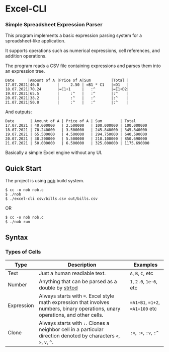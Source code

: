 # Excel-CLI


### Simple Spreadsheet Expression Parser

This program implements a basic expression parsing system for a spreadsheet-like application.

It supports operations such as numerical expressions, cell references, and addition operations.

The program reads a CSV file containing expressions and parses them into an expression tree.


```csv
Date      |Amount of A |Price of A|Sum         |Total |
17.07.2021|40.0        |     2.50 | =B1 * C1   |=D1   |
18.07.2021|70.24       |=C1+1     |   :^       |=E1+D2|
19.07.2021|65.5        |     :^   |   :^       |:^    |
20.07.2021|38.2        |     :^   |   :^       |:^    |
21.07.2021|50.0        |     :^   |   :^       |:^    |
```

And outputs:

```csv
Date       | Amount of A | Price of A | Sum        | Total      
17.07.2021 | 40.000000   | 2.500000   | 100.000000 | 100.000000 
18.07.2021 | 70.240000   | 3.500000   | 245.840000 | 345.840000 
19.07.2021 | 65.500000   | 4.500000   | 294.750000 | 640.590000 
20.07.2021 | 38.200000   | 5.500000   | 210.100000 | 850.690000 
21.07.2021 | 50.000000   | 6.500000   | 325.000000 | 1175.690000
```

Basically a simple Excel engine without any UI.

## Quick Start

The project is using [nob](https://github.com/tsoding/nob.h) build system.

```console
$ cc -o nob nob.c
$ ./nob
$ ./excel-cli csv/bills.csv out/bills.csv
```

OR

```console
$ cc -o nob nob.c
$ ./nob run
```

## Syntax

### Types of Cells

| Type       | Description                                                                                                        | Examples                          |
| ---        | ---                                                                                                                | ---                               |
| Text       | Just a human readiable text.                                                                                       | `A`, `B`, `C`, etc                |
| Number     | Anything that can be parsed as a double by [strtod](https://en.cppreference.com/w/c/string/byte/strtof)                                                                | `1`, `2.0`, `1e-6`, etc           |
| Expression | Always starts with `=`. Excel style math expression that involves numbers, binary operations, unary operations, and other cells.                         | `=A1+B1`, `=1+2`, `=A1+100` etc |
| Clone      | Always starts with `:`. Clones a neighbor cell in a particular direction denoted by characters `<`, `>`, `v`, `^`. | `:<`, `:>`, `:v`, `:^`             |
